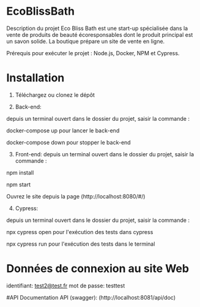 # EcoBlissBath

Description du projet Eco Bliss Bath est une start-up spécialisée dans la vente de produits de beauté écoresponsables dont le produit principal est un savon solide. La boutique prépare un site de vente en ligne.

Prérequis pour exécuter le projet : Node.js, Docker, NPM et Cypress.

# Installation
1. Téléchargez ou clonez le dépôt

2. Back-end:

depuis un terminal ouvert dans le dossier du projet, saisir la commande :

docker-compose up pour lancer le back-end

docker-compose down pour stopper le back-end

3. Front-end: depuis un terminal ouvert dans le dossier du projet, saisir la commande :

npm install

npm start

Ouvrez le site depuis la page (http://localhost:8080/#/)

4. Cypress:
   
depuis un terminal ouvert dans le dossier du projet, saisir la commande :

npx cypress open pour l'exécution des tests dans cypress

npx cypress run pour l'exécution des tests dans le terminal

# Données de connexion au site Web

identifiant: test2@test.fr 
mot de passe: testtest

#API Documentation API (swagger): (http://localhost:8081/api/doc)

